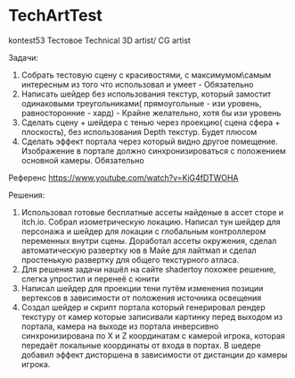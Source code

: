 # TechArtTest
kontest53
Тестовое Technical 3D artist/ CG artist


Задачи:
1. Собрать тестовую сцену с красивостями, с максимумом\самым интересным из того что использовал и умеет - Обязательно
2. Написать шейдер без использования текстур, который замостит одинаковыми треугольниками( прямоугольные - изи уровень,
 равносторонние - хард) - Крайне желательно, хотя бы изи уровень
3. Сделать сцену + шейдера с тенью через проекцию( сцена сфера + плоскость), без использования Depth текстур. Будет плюсом
4. Сделать эффект портала через который видно другое помещение. Изображение в портале должно синхронизироваться с положением
 основной камеры. Обязательно


Референс
https://www.youtube.com/watch?v=KjG4fDTWOHA

Решения:
1. Использовал готовые бесплатные ассеты найденые в ассет сторе и itch.io. Собрал изометрическую локацию. Написал тун шейдер для персонажа и шейдер для локации 
 с глобальным контроллером переменных внутри сцены. Доработал ассеты окружения, сделал автоматическую развертку юв в Майе для лайтмап 
 и сделал простенькую развертку для общего текстурного атласа. 
2. Для решения задачи нашёл на сайте shadertoy похожее решение, слегка упростил и перенеё с юнити
3. Написал шейдер для проекции тени путём изменения позиции вертексов в зависимости от положения источника освещения 
4. Создал шейдер и скрипт портала который генерировал рендер текстуру от камер которые записивали картинку перед выходом из портала, 
 камера на выходе из портала инверсивно синхронизирована по X и Z координатам с камерой игрока, которая передаёт локальные координаты
 от входа в портах. В шедере добавил эффект дисторшена в зависимости от дистанции до камеры игрока. 
